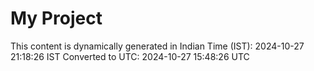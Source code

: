 # My Project

This content is dynamically generated in Indian Time (IST): 2024-10-27 21:18:26 IST
Converted to UTC: 2024-10-27 15:48:26 UTC
